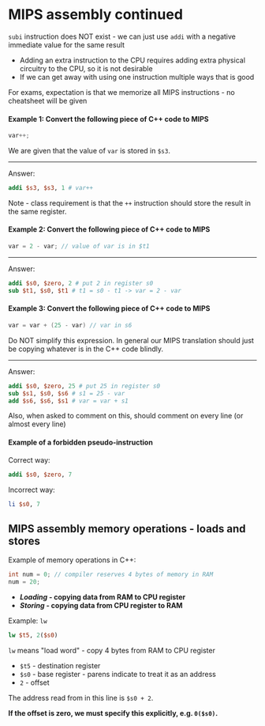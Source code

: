 
# MIPS assembly continued

`subi` instruction does NOT exist - we can just use `addi` with a negative immediate value for the same result

- Adding an extra instruction to the CPU requires adding extra physical circuitry to the CPU, so it is not desirable
- If we can get away with using one instruction multiple ways that is good

For exams, expectation is that we memorize all MIPS instructions - no cheatsheet will be given

#### Example 1: Convert the following piece of C++ code to MIPS

```cpp
var++;
```

We are given that the value of `var` is stored in `$s3`.

---

Answer:

```mips
addi $s3, $s3, 1 # var++
```

Note - class requirement is that the `++` instruction should store the result in the same register.

#### Example 2: Convert the following piece of C++ code to MIPS

```cpp
var = 2 - var; // value of var is in $t1
```

---

Answer:

```mips
addi $s0, $zero, 2 # put 2 in register s0
sub $t1, $s0, $t1 # t1 = s0 - t1 -> var = 2 - var
```

#### Example 3: Convert the following piece of C++ code to MIPS

```cpp
var = var + (25 - var) // var in s6
```

Do NOT simplify this expression. In general our MIPS translation should just be copying whatever is in the C++ code blindly.

---

Answer:

```mips
addi $s0, $zero, 25 # put 25 in register s0
sub $s1, $s0, $s6 # s1 = 25 - var
add $s6, $s6, $s1 # var = var + s1
```

Also, when asked to comment on this, should comment on every line (or almost every line)

#### Example of a forbidden pseudo-instruction

Correct way:

```mips
addi $s0, $zero, 7
```

Incorrect way: 

```mips
li $s0, 7
```

## MIPS assembly memory operations - loads and stores

Example of memory operations in C++:

```cpp
int num = 0; // compiler reserves 4 bytes of memory in RAM
num = 20;
```

- ***Loading* - copying data from RAM to CPU register**
- ***Storing* - copying data from CPU register to RAM**

Example: `lw`

```mips
lw $t5, 2($s0)
```

`lw` means "load word" - copy 4 bytes from RAM to CPU register

- `$t5` - destination register
- `$s0` - base register - parens indicate to treat it as an address
- `2` - offset

The address read from in this line is `$s0 + 2`.

**If the offset is zero, we must specify this explicitly, e.g. `0($s0)`.**

